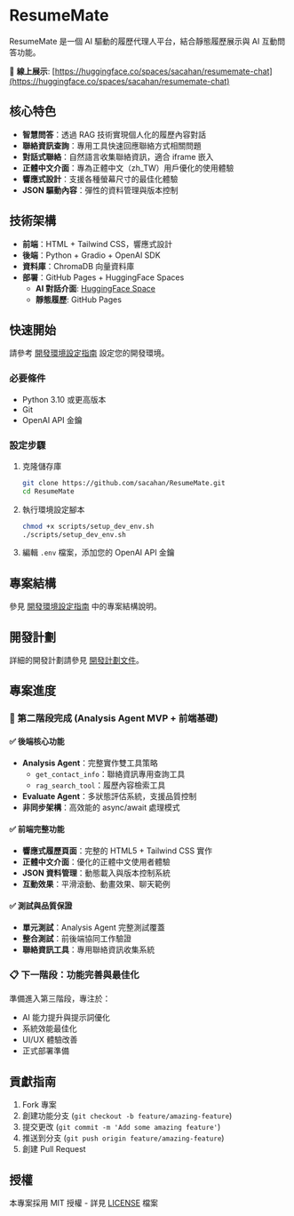 # ResumeMate

ResumeMate 是一個 AI 驅動的履歷代理人平台，結合靜態履歷展示與 AI 互動問答功能。

🚀 **線上展示**: [https://huggingface.co/spaces/sacahan/resumemate-chat](https://huggingface.co/spaces/sacahan/resumemate-chat)

## 核心特色

- **智慧問答**：透過 RAG 技術實現個人化的履歷內容對話
- **聯絡資訊查詢**：專用工具快速回應聯絡方式相關問題
- **對話式聯絡**：自然語言收集聯絡資訊，適合 iframe 嵌入
- **正體中文介面**：專為正體中文（zh_TW）用戶優化的使用體驗
- **響應式設計**：支援各種螢幕尺寸的最佳化體驗
- **JSON 驅動內容**：彈性的資料管理與版本控制

## 技術架構

- **前端**：HTML + Tailwind CSS，響應式設計
- **後端**：Python + Gradio + OpenAI SDK
- **資料庫**：ChromaDB 向量資料庫
- **部署**：GitHub Pages + HuggingFace Spaces
  - **AI 對話介面**: [HuggingFace Space](https://huggingface.co/spaces/sacahan/resumemate-chat)
  - **靜態履歷**: GitHub Pages

## 快速開始

請參考 [開發環境設定指南](DEVELOPMENT.md) 設定您的開發環境。

### 必要條件

- Python 3.10 或更高版本
- Git
- OpenAI API 金鑰

### 設定步驟

1. 克隆儲存庫

   ```bash
   git clone https://github.com/sacahan/ResumeMate.git
   cd ResumeMate
   ```

2. 執行環境設定腳本

   ```bash
   chmod +x scripts/setup_dev_env.sh
   ./scripts/setup_dev_env.sh
   ```

3. 編輯 `.env` 檔案，添加您的 OpenAI API 金鑰

## 專案結構

參見 [開發環境設定指南](DEVELOPMENT.md) 中的專案結構說明。

## 開發計劃

詳細的開發計劃請參見 [開發計劃文件](plans/development_plan.md)。

## 專案進度

### 🎉 第二階段完成 (Analysis Agent MVP + 前端基礎)

#### ✅ 後端核心功能

- **Analysis Agent**：完整實作雙工具策略
  - `get_contact_info`：聯絡資訊專用查詢工具
  - `rag_search_tool`：履歷內容檢索工具
- **Evaluate Agent**：多狀態評估系統，支援品質控制
- **非同步架構**：高效能的 async/await 處理模式

#### ✅ 前端完整功能

- **響應式履歷頁面**：完整的 HTML5 + Tailwind CSS 實作
- **正體中文介面**：優化的正體中文使用者體驗
- **JSON 資料管理**：動態載入與版本控制系統
- **互動效果**：平滑滾動、動畫效果、聊天範例

#### ✅ 測試與品質保證

- **單元測試**：Analysis Agent 完整測試覆蓋
- **整合測試**：前後端協同工作驗證
- **聯絡資訊工具**：專用聯絡資訊收集系統

### 📋 下一階段：功能完善與最佳化

準備進入第三階段，專注於：

- AI 能力提升與提示詞優化
- 系統效能最佳化
- UI/UX 體驗改善
- 正式部署準備

## 貢獻指南

1. Fork 專案
2. 創建功能分支 (`git checkout -b feature/amazing-feature`)
3. 提交更改 (`git commit -m 'Add some amazing feature'`)
4. 推送到分支 (`git push origin feature/amazing-feature`)
5. 創建 Pull Request

## 授權

本專案採用 MIT 授權 - 詳見 [LICENSE](LICENSE) 檔案
